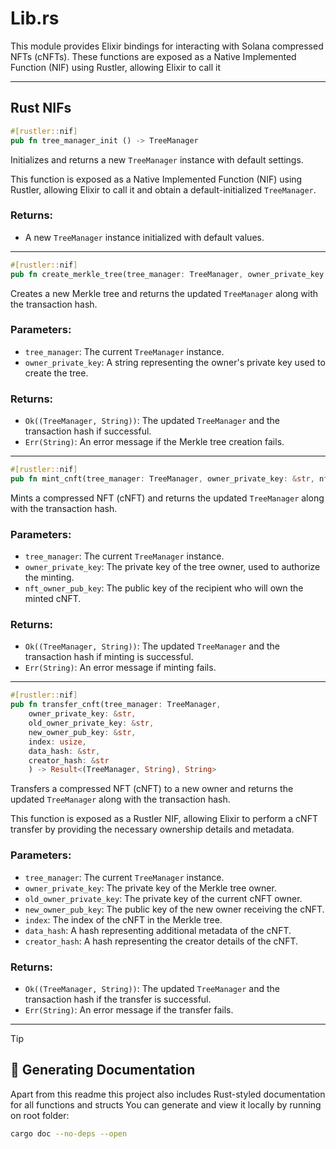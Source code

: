 # Lib.rs

This module provides Elixir bindings for interacting with Solana compressed NFTs (cNFTs).
These functions are exposed as a Native Implemented Function (NIF) using Rustler, allowing Elixir to call it

---

## Rust NIFs


```rust
#[rustler::nif]
pub fn tree_manager_init () -> TreeManager
```
Initializes and returns a new `TreeManager` instance with default settings.

This function is exposed as a Native Implemented Function (NIF) using Rustler,
allowing Elixir to call it and obtain a default-initialized `TreeManager`.

### Returns:
- A new `TreeManager` instance initialized with default values.

---

```rust
#[rustler::nif]
pub fn create_merkle_tree(tree_manager: TreeManager, owner_private_key: &str) -> Result<(TreeManager, String), String>
```

Creates a new Merkle tree and returns the updated `TreeManager` along with the transaction hash.

### Parameters:
- `tree_manager`: The current `TreeManager` instance.
- `owner_private_key`: A string representing the owner's private key used to create the tree.

### Returns:
- `Ok((TreeManager, String))`: The updated `TreeManager` and the transaction hash if successful.
- `Err(String)`: An error message if the Merkle tree creation fails.


---

```rust
#[rustler::nif]
pub fn mint_cnft(tree_manager: TreeManager, owner_private_key: &str, nft_owner_pub_key: &str) -> Result<(TreeManager, String), String>
```

Mints a compressed NFT (cNFT) and returns the updated `TreeManager` along with the transaction hash.

### Parameters:
- `tree_manager`: The current `TreeManager` instance.
- `owner_private_key`: The private key of the tree owner, used to authorize the minting.
- `nft_owner_pub_key`: The public key of the recipient who will own the minted cNFT.

### Returns:
- `Ok((TreeManager, String))`: The updated `TreeManager` and the transaction hash if minting is successful.
- `Err(String)`: An error message if minting fails.


---

```rust
#[rustler::nif]
pub fn transfer_cnft(tree_manager: TreeManager,
    owner_private_key: &str, 
    old_owner_private_key: &str, 
    new_owner_pub_key: &str,
    index: usize,
    data_hash: &str,
    creator_hash: &str
    ) -> Result<(TreeManager, String), String>
```

Transfers a compressed NFT (cNFT) to a new owner and returns the updated `TreeManager` along with the transaction hash.

This function is exposed as a Rustler NIF, allowing Elixir to perform a cNFT transfer by 
providing the necessary ownership details and metadata.

### Parameters:
- `tree_manager`: The current `TreeManager` instance.
- `owner_private_key`: The private key of the Merkle tree owner.
- `old_owner_private_key`: The private key of the current cNFT owner.
- `new_owner_pub_key`: The public key of the new owner receiving the cNFT.
- `index`: The index of the cNFT in the Merkle tree.
- `data_hash`: A hash representing additional metadata of the cNFT.
- `creator_hash`: A hash representing the creator details of the cNFT.

### Returns:
- `Ok((TreeManager, String))`: The updated `TreeManager` and the transaction hash if the transfer is successful.
- `Err(String)`: An error message if the transfer fails.


---

> [!TIP]
> ## 📖 Generating Documentation

Apart from this readme this project also includes Rust-styled documentation for all functions and structs 
You can generate and view it locally by running on root folder:

```sh
cargo doc --no-deps --open
